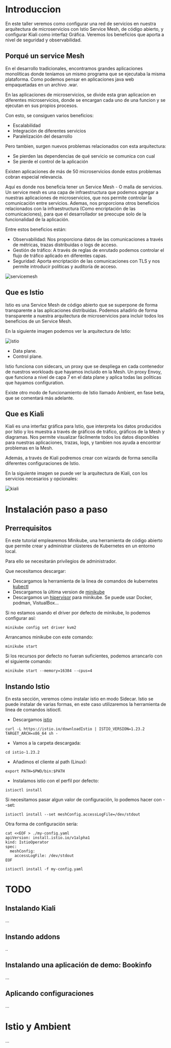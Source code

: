 # Introduccion

En este taller veremos como configurar una red de servicios en nuestra arquitectura de microservicios con Istio Service Mesh, de código abierto, y configurar Kiali como interfaz Gráfica. 
Veremos los beneficios que aporta a nivel de seguridad y observabilidad. 

## Porqué un service Mesh

En el desarrollo tradicionales, encontramos grandes aplicaciones monoliticas donde teníamos un mismo programa que se ejecutaba la misma plataforma. Como podemos pensar en aplicaciones java web empaquetadas en un archivo .war.

En las aplicaciones de microservicios, se divide esta gran aplicacion en diferentes microservicios, donde se encargan cada uno de una funcion y se ejecutan en sus propios procesos.

Con esto, se consiguen varios beneficios: 

* Escalabilidad
* Integración de diferentes servicios
* Paralelización del desarrollo

Pero tambien, surgen nuevos problemas relacionados con esta arquitectura: 

* Se pierden las dependencias de qué servicio se comunica con cual
* Se pierde el control de la aplicación

Existen aplicaciones de más de 50 microservicios donde estos problemas cobran especial relevancia. 

Aquí es donde nos beneficia tener un Service Mesh - O malla de servicios. 
Un service mesh es una capa de infraestructura que podemos agregar a nuestras aplicaciones de microservicios, que nos permite controlar la comunicación entre servicios. Ademas, nos proporciona otros beneficios relacionados con la infraestructura (Como encriptación de las comunicaciones), para que el desarrollador se preocupe solo de la funcionalidad de la aplicación. 

Entre estos beneficios están: 

* Observabilidad: Nos proporciona datos de las comunicaciones a través de métricas, trazas distribuidas o logs de acceso. 
* Gestión de tráfico: A través de reglas de enrutado podemos controlar el flujo de tráfico aplicado en diferentes capas. 
* Seguridad: Aporta encriptación de las comunicaciones con TLS y nos permite introducir políticas y auditoría de acceso. 

![servicemesh](images/service-mesh.png)

## Que es Istio

Istio es una Service Mesh de código abierto que se superpone de forma transparente a las aplicaciones distribuidas. Podemos añadirlo de forma transparente a nuestra arquitectura de microservicios para incluir todos los beneficios de un Service Mesh.

En la siguiente imagen podemos ver la arquitectura de Istio: 

![istio](images/istio-architecture.png)

* Data plane. 
* Control plane. 

Istio funciona con sidecars, un proxy que se despliega en cada contenedor de nuestros workloads que hayamos incluido en la Mesh. Un proxy Envoy, que funciona a nivel de capa 7 en el data plane y aplica todas las politicas que hayamos configuration. 

Existe otro modo de funcionamiento de Istio llamado Ambient, en fase beta, que se comentará más adelante. 

## Que es Kiali

Kiali es una interfaz gráfica para Istio, que interpreta los datos producidos por Istio y los muestra a través de gráficos de tráfico, gráficos de la Mesh y diagramas. Nos permite visualizar fácilmente todos los datos disponibles para nuestras aplicaciones, trazas, logs, y tambien nos ayuda a encontrar problemas en la Mesh. 

Además, a través de Kiali podremos crear con wizards de forma sencilla diferentes configuraciones de Istio. 

En la siguiente imagen se puede ver la arquitectura de Kiali, con los servicios necesarios y opcionales: 

![kiali](images/kiali-architecture.png)


# Instalación paso a paso 
## Prerrequisitos

En este tutorial emplearemos Minikube, una herramienta de código abierto que permite crear y administrar clústeres de Kubernetes en un entorno local. 

Para ello se necesitarán privilegios de administrador. 

Que necesitamos descargar: 

- Descargamos la herramienta de la linea de comandos de kubernetes [kubectl](https://kubernetes.io/docs/tasks/tools/#kubectl)
- Descargamos la última version de [minikube](https://kubernetes.io/docs/tasks/tools/#minikube)
- Descargamos un [hipervisor](https://minikube.sigs.k8s.io/docs/start/?arch=%2Flinux%2Fx86-64%2Fstable%2Fbinary+download#install-a-hypervisor) para minikube. Se puede usar Docker, podman, VistualBox...  

Si no estamos usando el driver por defecto de minikube, lo podemos configurar así: 

`minikube config set driver kvm2`

Arrancamos minikube con este comando: 

`minikube start`

Si los recursos por defecto no fueran suficientes, podemos arrancarlo con el siguiente comando: 

`minikube start --memory=16384 --cpus=4`

## Instando Istio

En esta sección, veremos cómo instalar istio en modo Sidecar. 
Istio se puede instalar de varias formas, en este caso utilizaremos la herramienta de linea de comandos istioctl.

- Descargamos [istio](https://istio.io/latest/docs/setup/additional-setup/download-istio-release/)
  
`curl -L https://istio.io/downloadIstio | ISTIO_VERSION=1.23.2 TARGET_ARCH=x86_64 sh -`
- Vamos a la carpeta descargada:
  
`cd istio-1.23.2`
- Añadimos el cliente al path (Linux):

`export PATH=$PWD/bin:$PATH`

- Instalamos istio con el perfil por defecto:

`istioctl install`

Si necesitamos pasar algun valor de configuración, lo podemos hacer con --set: 

`istioctl install --set meshConfig.accessLogFile=/dev/stdout`

Otra forma de configuración sería: 

```
cat <<EOF > ./my-config.yaml
apiVersion: install.istio.io/v1alpha1
kind: IstioOperator
spec:
  meshConfig:
    accessLogFile: /dev/stdout
EOF
```

`istioctl install -f my-config.yaml`

# TODO
## Instalando Kiali 
...

## Instando addons
..

## Instalando una aplicación de demo: Bookinfo
...

## Aplicando configuraciones  
...

# Istio y Ambient
...
